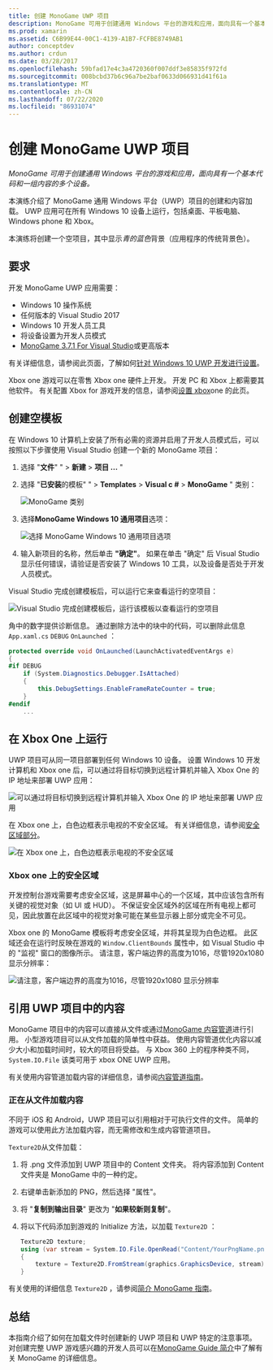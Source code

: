 ```yaml
---
title: 创建 MonoGame UWP 项目
description: MonoGame 可用于创建通用 Windows 平台的游戏和应用，面向具有一个基本代码和一组内容的多个设备。
ms.prod: xamarin
ms.assetid: C6B99E44-00C1-4139-A1B7-FCFBE8749AB1
author: conceptdev
ms.author: crdun
ms.date: 03/28/2017
ms.openlocfilehash: 59bfad17e4c3a4720360f007ddf3e85835f972fd
ms.sourcegitcommit: 008bcbd37b6c96a7be2baf0633d066931d41f61a
ms.translationtype: MT
ms.contentlocale: zh-CN
ms.lasthandoff: 07/22/2020
ms.locfileid: "86931074"
---
```

# <a name="creating-a-monogame-uwp-project"></a>创建 MonoGame UWP 项目

_MonoGame 可用于创建通用 Windows 平台的游戏和应用，面向具有一个基本代码和一组内容的多个设备。_

本演练介绍了 MonoGame 通用 Windows 平台（UWP）项目的创建和内容加载。 UWP 应用可在所有 Windows 10 设备上运行，包括桌面、平板电脑、Windows phone 和 Xbox。

本演练将创建一个空项目，其中显示*青的蓝色*背景（应用程序的传统背景色）。

## <a name="requirements"></a>要求

开发 MonoGame UWP 应用需要：

- Windows 10 操作系统
- 任何版本的 Visual Studio 2017
- Windows 10 开发人员工具
- 将设备设置为开发人员模式
- [MonoGame 3.7.1 For Visual Studio](http://community.monogame.net/t/monogame-3-7-1-release/11173)或更高版本

有关详细信息，请参阅此页面，了解如何[针对 Windows 10 UWP 开发进行设置](https://msdn.microsoft.com/windows/uwp/get-started/get-set-up)。

Xbox one 游戏可以在零售 Xbox one 硬件上开发。 开发 PC 和 Xbox 上都需要其他软件。 有关配置 Xbox for 游戏开发的信息，请参阅[设置 xbox](https://msdn.microsoft.com/windows/uwp/xbox-apps/index)one 的此页。

## <a name="creating-an-empty-template"></a>创建空模板

在 Windows 10 计算机上安装了所有必需的资源并启用了开发人员模式后，可以按照以下步骤使用 Visual Studio 创建一个新的 MonoGame 项目：

1. 选择 "**文件**" "  >  **新建**  >  **项目 ...** "
1. 选择 "**已安装**的模板" "  >  **Templates**  >  **Visual c #**  >  **MonoGame** " 类别：

    ![MonoGame 类别](uwp-images/image1.png)

1. 选择**MonoGame Windows 10 通用项目**选项：

    ![选择 MonoGame Windows 10 通用项目选项](uwp-images/image2.png)

1. 输入新项目的名称，然后单击 **"确定"**。
如果在单击 "确定" 后 Visual Studio 显示任何错误，请验证是否安装了 Windows 10 工具，以及设备是否处于开发人员模式。

Visual Studio 完成创建模板后，可以运行它来查看运行的空项目：

![Visual Studio 完成创建模板后，运行该模板以查看运行的空项目](uwp-images/image3.png)

角中的数字提供诊断信息。 通过删除方法中的块中的代码，可以删除此信息 `App.xaml.cs` `DEBUG` `OnLaunched` ：

```csharp
protected override void OnLaunched(LaunchActivatedEventArgs e)
{
#if DEBUG
    if (System.Diagnostics.Debugger.IsAttached)
    {
        this.DebugSettings.EnableFrameRateCounter = true;
    }
#endif
    ...
```

## <a name="running-on-xbox-one"></a>在 Xbox One 上运行

UWP 项目可从同一项目部署到任何 Windows 10 设备。 设置 Windows 10 开发计算机和 Xbox one 后，可以通过将目标切换到远程计算机并输入 Xbox One 的 IP 地址来部署 UWP 应用：

![可以通过将目标切换到远程计算机并输入 Xbox One 的 IP 地址来部署 UWP 应用](uwp-images/remote.png)

在 Xbox one 上，白色边框表示电视的不安全区域。 有关详细信息，请参阅[安全区域部分](#safe-area-on-xbox-one)。

![在 Xbox one 上，白色边框表示电视的不安全区域](uwp-images/safearea.png)

### <a name="safe-area-on-xbox-one"></a>Xbox one 上的安全区域

开发控制台游戏需要考虑安全区域，这是屏幕中心的一个区域，其中应该包含所有关键的视觉对象（如 UI 或 HUD）。 不保证安全区域外的区域在所有电视上都可见，因此放置在此区域中的视觉对象可能在某些显示器上部分或完全不可见。

Xbox one 的 MonoGame 模板将考虑安全区域，并将其呈现为白色边框。 此区域还会在运行时反映在游戏的 `Window.ClientBounds` 属性中，如 Visual Studio 中的 "监视" 窗口的图像所示。 请注意，客户端边界的高度为1016，尽管1920x1080 显示分辨率：

![请注意，客户端边界的高度为1016，尽管1920x1080 显示分辨率](uwp-images/clientbounds.png)

## <a name="referencing-content-in-uwp-projects"></a>引用 UWP 项目中的内容

MonoGame 项目中的内容可以直接从文件或通过[MonoGame 内容管道](https://github.com/xamarin/docs-archive/blob/master/Docs/CocosSharp/content-pipeline/introduction.md)进行引用。 小型游戏项目可以从文件加载的简单性中获益。 使用内容管道优化内容以减少大小和加载时间时，较大的项目将受益。 与 Xbox 360 上的程序种类不同， `System.IO.File` 该类可用于 xbox ONE UWP 应用。

有关使用内容管道加载内容的详细信息，请参阅[内容管道指南](https://github.com/xamarin/docs-archive/blob/master/Docs/CocosSharp/content-pipeline/introduction.md)。

### <a name="loading-content-from-file"></a>正在从文件加载内容

不同于 iOS 和 Android，UWP 项目可以引用相对于可执行文件的文件。 简单的游戏可以使用此方法加载内容，而无需修改和生成内容管道项目。

`Texture2D`从文件加载：

1. 将 .png 文件添加到 UWP 项目中的 Content 文件夹。 将内容添加到 Content 文件夹是 MonoGame 中的一种约定。
1. 右键单击新添加的 PNG，然后选择 "属性"。
1. 将 "**复制到输出目录**" 更改为 "**如果较新则复制**"。
1. 将以下代码添加到游戏的 Initialize 方法，以加载 `Texture2D` ：

    ```csharp
    Texture2D texture;
    using (var stream = System.IO.File.OpenRead("Content/YourPngName.png"))
    {
        texture = Texture2D.FromStream(graphics.GraphicsDevice, stream);
    }
    ```

有关使用的详细信息 `Texture2D` ，请参阅[简介 MonoGame 指南](~/graphics-games/monogame/introduction/index.md)。

## <a name="summary"></a>总结

本指南介绍了如何在加载文件时创建新的 UWP 项目和 UWP 特定的注意事项。 对创建完整 UWP 游戏感兴趣的开发人员可以在[MonoGame Guide 简介](~/graphics-games/monogame/introduction/index.md)中了解有关 MonoGame 的详细信息。
